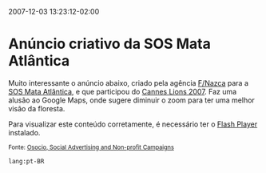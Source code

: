 2007-12-03 13:23:12-02:00
# Anúncio criativo da SOS Mata Atlântica

Muito interessante o anúncio abaixo, criado pela agência [F/Nazca](http://www.fnazca.com.br/) para a [SOS Mata Atlântica](http://www.sosmatatlantica.org.br/), e que participou do [Cannes Lions 2007](http://www.canneslions.com/). Faz uma alusão ao Google Maps, onde sugere diminuir o zoom para ter uma melhor visão da floresta.

<object type="application/x-shockwave-flash" data="/swf/sosmataatlantica.swf" width="468" height="311"><param name="movie" value="/swf/sosmataatlantica.swf" />Para visualizar este conteúdo corretamente, é necessário ter o <a title="Clique para instalar o Flash Player" href="http://www.macromedia.com/shockwave/download/alternates/" rel="nofollow">Flash Player</a> instalado.</object>

<small>Fonte: [Osocio, Social Advertising and Non-profit Campaigns](http://osocio.org/message/we_are_sorry/)</small>

`lang:pt-BR`
